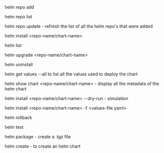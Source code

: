 helm repo add <repo-name> <repo-url>

helm repo list

helm repo update - refresh the list of all the helm repo's that were added

helm install <release-name> <repo-name/chart-name>

helm list

helm upgrade <release-name> <repo-name/chart-name>

helm uninstall <release-name>

helm get values <release-name> --all to list all the values used to deploy the chart

helm show chart <repo-name/chart-name> - display all the metadata of the helm chart

helm install <release-name> <repo-name/chart-name> --dry-run - simulation

helm install <release-name> <repo-name/chart-name> -f <values-file.yaml>

helm rollback <release-name>  <revision-number>

helm test <release-name>

helm package <chart-name> - create a .tgz file

helm create <chart-name>  - to create an helm chart




